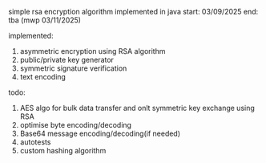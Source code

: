 simple rsa encryption algorithm implemented in java
start: 03/09/2025
end: tba (mwp 03/11/2025)

implemented:
1) asymmetric encryption using RSA algorithm
2) public/private key generator
3) symmetric signature verification
4) text encoding

todo:
1) AES algo for bulk data transfer and onlt symmetric key exchange using RSA
2) optimise byte encoding/decoding
3) Base64 message encoding/decoding(if needed)
4) autotests
5) custom hashing algorithm
